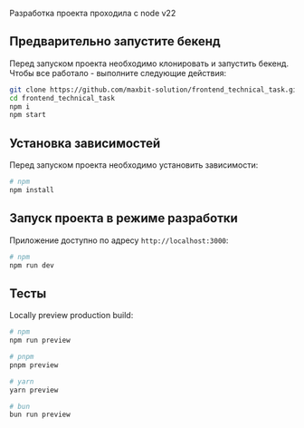 Разработка проекта проходила с node v22

## Предварительно запустите бекенд

Перед запуском проекта необходимо клонировать и запустить бекенд.
Чтобы все работало - выполните следующие действия:

```bash
git clone https://github.com/maxbit-solution/frontend_technical_task.git
cd frontend_technical_task
npm i
npm start
```

## Установка зависимостей

Перед запуском проекта необходимо установить зависимости:

```bash
# npm
npm install
```

## Запуск проекта в режиме разработки

Приложение доступно по адресу `http://localhost:3000`:

```bash
# npm
npm run dev
```

## Тесты

Locally preview production build:

```bash
# npm
npm run preview

# pnpm
pnpm preview

# yarn
yarn preview

# bun
bun run preview
```
